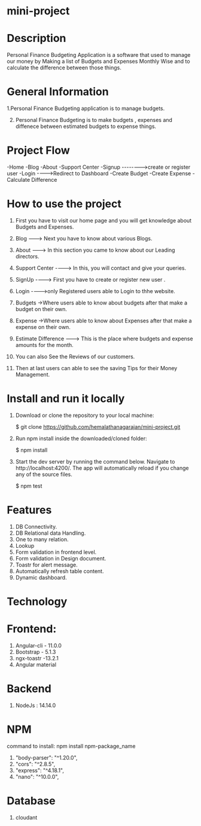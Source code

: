 # mini-project

# Description

Personal Finance Budgeting Application is a software that used to manage our money by Making a list of Budgets and Expenses Monthly Wise and to calculate the difference between those things.

# General Information

1.Personal Finance Budgeting application is to manage budgets.

2. Personal Finance Budgeting is to make budgets , expenses and diffenece between estimated budgets to expense things.

# Project Flow

-Home
-Blog
-About
-Support Center
-Signup -------->create or register user
-Login ---->Redirect to Dashboard
-Create Budget
-Create Expense
-Calculate Difference

# How to use the project

1. First you have to visit our home page and you will get knowledge about Budgets and Expenses.

2. Blog ---> Next you have to know about various Blogs.

3. About ---> In this section you came to know about our Leading directors.

4. Support Center ----> In this, you will contact and give your queries.

5. SignUp ----> First you have to create or register new user .

6. Login ---->only Registered users able to Login to thhe website.

7. Budgets ->Where users able to know about budgets after that make a budget on their own.

8. Expense ->Where users able to know about Expenses after that make a expense on their own.

9. Estimate Difference ---> This is the place where budgets and expense amounts for the month.

10. You can also See the Reviews of our customers.

11. Then at last users can able to see the saving Tips for their Money Management.

# Install and run it locally

1. Download or clone the repository to your local machine:

   \$ git clone https://github.com/hemalathanagarajan/mini-project.git

2. Run npm install inside the downloaded/cloned folder:

   \$ npm install

3. Start the dev server by running the command below. Navigate to http://localhost:4200/.
   The app will automatically reload if you change any of the source files.

   \$ npm test

# Features

1. DB Connectivity.
2. DB Relational data Handling.
3. One to many relation.
4. Lookup
5. Form validation in frontend level.
6. Form validation in Design document.
7. Toastr for alert message.
8. Automatically refresh table content.
9. Dynamic dashboard.

# Technology

# Frontend:

1. Angular-cli - 11.0.0
2. Bootstrap - 5.1.3
3. ngx-toastr -13.2.1
4. Angular material

# Backend

1. NodeJs : 14.14.0

# NPM

command to install: npm install npm-package_name

1. "body-parser": "^1.20.0",
2. "cors": "^2.8.5",
3. "express": "^4.18.1",
4. "nano": "^10.0.0",

# Database

1. cloudant

